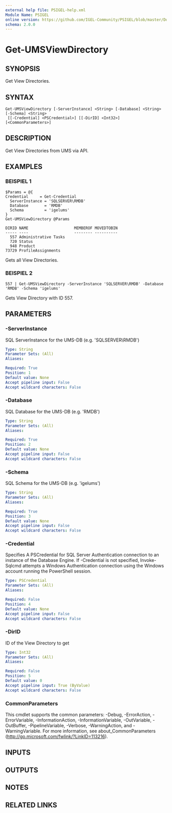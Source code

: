 ```yaml
---
external help file: PSIGEL-help.xml
Module Name: PSIGEL
online version: https://github.com/IGEL-Community/PSIGEL/blob/master/Docs/Get-UMSViewDirectory.md
schema: 2.0.0
---
```


# Get-UMSViewDirectory

## SYNOPSIS
Get View Directories.

## SYNTAX

```
Get-UMSViewDirectory [-ServerInstance] <String> [-Database] <String> [-Schema] <String>
 [[-Credential] <PSCredential>] [[-DirID] <Int32>] [<CommonParameters>]
```

## DESCRIPTION
Get View Directories from UMS via API.

## EXAMPLES

### BEISPIEL 1
```
$Params = @{
Credential     = Get-Credential
  ServerInstance = 'SQLSERVER\RMDB'
  Database       = 'RMDB'
  Schema         = 'igelums'
}
Get-UMSViewDirectory @Params
```
```
DIRID NAME                    MEMBEROF MOVEDTOBIN
----- ----                    -------- ----------
  557 Administrative Tasks
  720 Status
  948 Product
73729 ProfileAssignments
```
Gets all View Directories.

### BEISPIEL 2
```
557 | Get-UMSViewDirectory -ServerInstance 'SQLSERVER\RMDB' -Database 'RMDB' -Schema 'igelums'
```

Gets View Directory with ID 557.

## PARAMETERS

### -ServerInstance
SQL ServerInstance for the UMS-DB (e.g.
'SQLSERVER\RMDB')

```yaml
Type: String
Parameter Sets: (All)
Aliases:

Required: True
Position: 1
Default value: None
Accept pipeline input: False
Accept wildcard characters: False
```

### -Database
SQL Database for the UMS-DB (e.g.
'RMDB')

```yaml
Type: String
Parameter Sets: (All)
Aliases:

Required: True
Position: 2
Default value: None
Accept pipeline input: False
Accept wildcard characters: False
```

### -Schema
SQL Schema for the UMS-DB (e.g.
'igelums')

```yaml
Type: String
Parameter Sets: (All)
Aliases:

Required: True
Position: 3
Default value: None
Accept pipeline input: False
Accept wildcard characters: False
```

### -Credential
Specifies A PSCredential for SQL Server Authentication connection to an instance of the Database Engine.
If -Credential is not specified, Invoke-Sqlcmd attempts a Windows Authentication connection using the
Windows account running the PowerShell session.

```yaml
Type: PSCredential
Parameter Sets: (All)
Aliases:

Required: False
Position: 4
Default value: None
Accept pipeline input: False
Accept wildcard characters: False
```

### -DirID
ID of the View Directory to get

```yaml
Type: Int32
Parameter Sets: (All)
Aliases:

Required: False
Position: 5
Default value: 0
Accept pipeline input: True (ByValue)
Accept wildcard characters: False
```

### CommonParameters
This cmdlet supports the common parameters: -Debug, -ErrorAction, -ErrorVariable, -InformationAction, -InformationVariable, -OutVariable, -OutBuffer, -PipelineVariable, -Verbose, -WarningAction, and -WarningVariable. For more information, see about_CommonParameters (http://go.microsoft.com/fwlink/?LinkID=113216).

## INPUTS

## OUTPUTS

## NOTES

## RELATED LINKS
